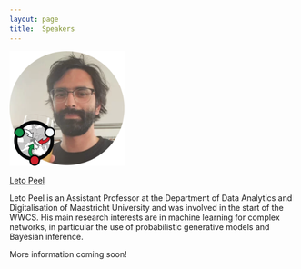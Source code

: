 ```yaml
---
layout: page
title:  Speakers
---
```



<img style="float: centre;" src="/assets/image25/Speakers_Leto_transparent.png" width="40%"/>

[Leto Peel](https://piratepeel.github.io/)

Leto Peel is an Assistant Professor at the Department of Data Analytics and Digitalisation of Maastricht University and was involved in the start of the WWCS. His main research interests are in machine learning for complex networks, in particular the use of probabilistic generative models and Bayesian inference.

More information coming soon!

<!---

<img style="float: centre;" src="/assets/image24/speakers/sofia.jpeg" width="40%"/>

[Andreia Sofia Teixeira](https://andreiasofiateixeira.com/)

Andreia Sofia Teixeira is an Assistant Professor in the Department of Informatics at the Faculty of Sciences, University of Lisbon, and a Researcher at LASIGE, where she teaches in the domains of Complex Data Analysis and Machine Learning. Beyond her academic roles, she is an active member of scientific societies, including the Network Science Society's Executive Committee, the council of the Complex Systems Society, and the role of General Secretary within the Women in Network Science Society. 

Sofia's research journey began with a focus on graph theory and network analysis from an edge-centric perspective moving towards developing measures, computational models, and simulation frameworks to unravel the intricate structure and dynamics of complex data and collective behavior within complex systems.


<img style="float: centre;" src="/assets/image24/speakers/luce.png" width="40%"/>

[Luce Prignano](https://www.dribia.com/team/phd-luce-prignano/)

Dr. Luce Prignano is the project manager at NGO Heurística, overseeing research, scientific communication, and interdisciplinary educational projects. She maintains collaborations with a broad spectrum of academic institutions, NGOs, and public organizations.

Holding a PhD in Physics, Luce is currently affiliated with the Complex Systems Lab Barcelona (ClabB) and the University of Barcelona Institute of Complex Systems (UBICS). Her initial foray into transdisciplinary research was at the Catalan Institute of Human Paleoecology and Social Evolution (IPHES), where she learned to cooperate with professionals from diverse academic and scientific backgrounds.

Her research adopts methodologies from Statistical Physics, Complex Systems, and Network Science to analyze past societies and explore the dynamics of human interactions.

<img style="float: centre;" src="/assets/image24/speakers/marta.jpeg" width="40%"/>

[Marta Sales Pardo](http://seeslab.info/researchers/sales-pardo/)

Marta Sales-Pardo obtained a PhD in Physics from Universitat de Barcelona. She did her postdoctoral work at Northwestern University, where she was the recipient of a Fulbright Scholarship and later she became a Research Assistant Professor at the Northwestern University Clinical and Translational Science Institute with joint appointments in the Department of Chemical and Biological Engineering and the Northwestern Institute on Complex Systems. In 2009 she moved to Universitat Rovira i Virgili where she is now a Professor in the Department of Chemical Engineering and coleads the SEES lab with Roger Guimerà.

In 2013 and 2021 she received an ICREA Acadèmia Award for her excellence in research. From 2019 until 2021 she was member of the Advisory Board of the McDonnell Foundation. Since 2021 she is a Fellow of the Network Science Society. Since July 2022 she is the president of the Catalan Complex Systems Society.

<!---
<img style="float: centre;" src="/assets/image23/speakers/karolinewiesner.jpg" width="25%"/>

[Karoline Wiesner](https://www.karowiesner.org/)

Karoline Wiesner is Professor of Complexity Science at the University of Potsdam, Germany, and External Faculty of the Complexity Science Hub Vienna. With a PhD in physics from Uppsala University, Sweden, and after research fellowships at the Santa Fe Institute and the University of California, Davis, she joined the School of Mathematics at the University of Bristol in 2007 as Assistant Professor and the Institute of Physics and Astronomy at the University of Potsdam in 2021 as full professor. In the past, Karoline Wiesner has held Visiting Research Professorships at the Potsdam Institute for Climate Impact Research, at the Institute for Theoretical Physics at Lund University, and at the Niels Bohr Institute at Copenhagen University. She is the author of "What is a complex systems", published with Yale University Press (2020).

<br>

<img style="float: centre;" src="/assets/image23/speakers/maria.jpg" width="25%"/>

[Maria del Rio-Chanona](https://mariadelriochanona.info/)

Maria is a JSMF Postdoctoral Fellow at the Complexity Science Hub Vienna. Her research draws from network science, natural language processing, and agent-based modelling and focuses on labour economics, the future of work, green transition, the economic impact of the Covid-19 pandemic and the Great Resignation. Maria has a PhD in Mathematics from Oxford University, where she was part of the Complexity Economics group of the Institute for New Economic Thinking at the Oxford Martin School. She has worked alongside international policy organizations, including the International Monetary Fund and the International Labour Organisation. Before her postgraduate studies, Maria did her undergraduate studies in Physics at UNAM, Mexico.

<br>

<img style="float: centre;" src="/assets/image23/speakers/deroos.png" width="25%"/>

[André de Roos](https://staff.fnwi.uva.nl/a.m.deroos/)

André de Roos is professor of theoretical ecology and external faculty member Santa-Fe (more info soon).

<br>

<img style="float: centre;" src="/assets/image23/speakers/fariba.jpg" width="25%"/>

[Fariba Karimi](https://networkinequality.com/people/fariba-karimi/)

Fariba Karimi has been a team leader in computational social science at the CSH Vienna and an assistant professor at the Department of Network and Data Science at CEU since March 2021. Fariba received her PhD degree in physics and computational science from Umea University (Sweden) in 2015 and was a PostDoc at GESIS – Leibniz Institute for Social Sciences in Germany. Fariba’s research focuses on computational social science, the emergence of biases and inequality in networks and algorithms, and modeling human behavior. Her recent research revolves around the topics of visibility of minorities in social networks, the impact of network structure on ranking and recommender algorithms, and disparities in academia and its impact on under-represented groups. She combines statistical analyses of large datasets of online interactions with computational models, agent-based modeling, and network analysis. In 2022, Fariba together with a team of international researchers was awarded an EU Horizon grant to study multi-criteria fairness in AI systems.

-->